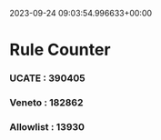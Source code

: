 2023-09-24 09:03:54.996633+00:00
# Rule Counter 
 ### UCATE : 390405

 ### Veneto : 182862

 ### Allowlist : 13930